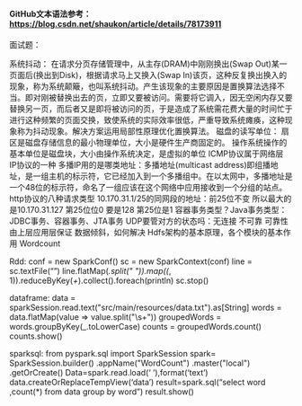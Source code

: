 #### GitHub文本语法参考：https://blog.csdn.net/shaukon/article/details/78173911

面试题：


系统抖动： 
在请求分页存储管理中，从主存(DRAM)中刚刚换出(Swap Out)某一页面后(换出到Disk)，根据请求马上又换入(Swap In)该页，这种反复换出换入的现象，称为系统颠簸，也叫系统抖动。产生该现象的主要原因是置换算法选择不当。即对刚被替换出去的页，立即又要被访问。需要将它调入，因无空闲内存又要替换另一页，而后者又是即将被访问的页，于是造成了系统需花费大量的时间忙于进行这种频繁的页面交换，致使系统的实际效率很低，严重导致系统瘫痪，这种现象称为抖动现象。解决方案运用局部性原理优化置换算法。
磁盘的读写单位： 
扇区是磁盘存储信息的最小物理单位，大小是硬件生产商固定的。 
操作系统操作的基本单位是磁盘块，大小由操作系统决定，是虚拟的单位
ICMP协议属于网络层 IP协议的一种
多播IP用的是哪类地址：多播地址(multicast address)即组播地址，是一组主机的标示符，它已经加入到一个多播组中。在以太网中，多播地址是一个48位的标示符，命名了一组应该在这个网络中应用接收到一个分组的站点。
http协议的八种请求类型
10.170.31.1/25的同网段的地址：前25位不变 所以最大的是10.170.31.127 第25位位0 要是128 第25位是1
容器事务类型？Java事务类型：JDBC事务、容器事务、JTA事务
UDP要管对方的状态吗：无连接 不可靠 可靠性由上层应用层保证
数据倾斜，如何解决
Hdfs架构的基本原理，各个模块的基本作用
Wordcount

Rdd:
conf = new SparkConf()
sc = new SparkContext(conf)
line = sc.textFile(“”)
line.flatMap(_.split(" ")).map((_, 1)).reduceByKey(_+_).collect().foreach(println)
 sc.stop()

dataframe:
data = sparkSession.read.text("src/main/resources/data.txt").as[String]
words = data.flatMap(value => value.split("\\s+"))
groupedWords = words.groupByKey(_.toLowerCase)
counts = groupedWords.count()
counts.show()


sparksql:
from pyspark.sql import SparkSession
spark= SparkSession.builder()
                .appName("WordCount")
                .master("local")
                .getOrCreate()
Data=spark.read.load(‘  ’),format(‘text’)
data.createOrReplaceTempView(‘data’)
result=spark.sql(“select word ,count(*) from data group by word”)
result.show()
